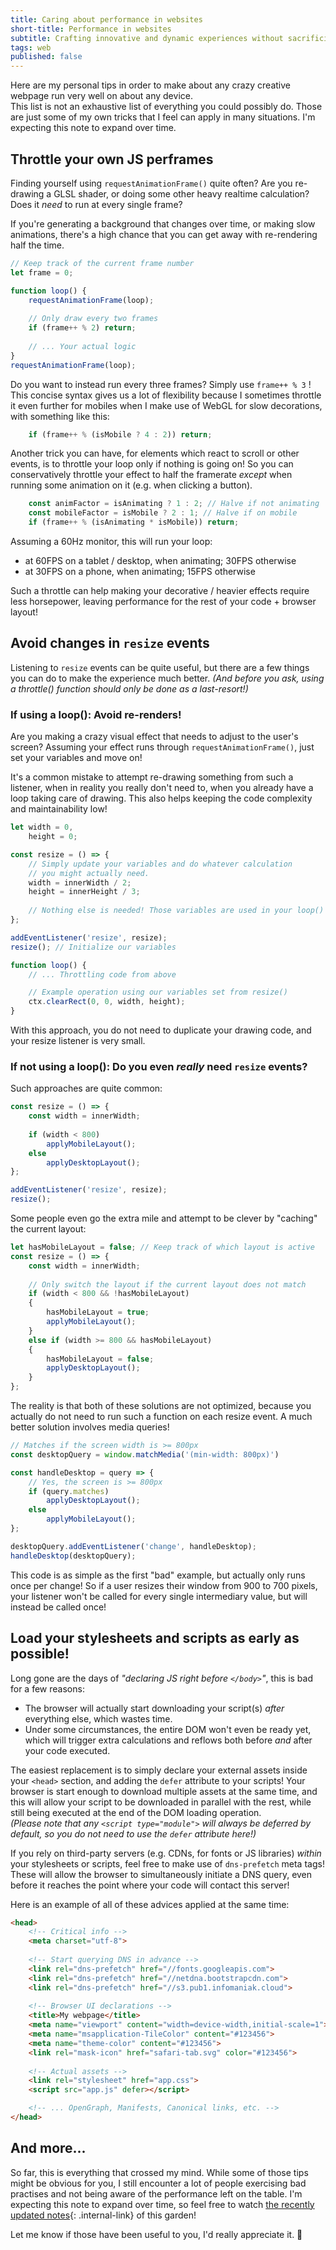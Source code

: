 ```yaml
---
title: Caring about performance in websites
short-title: Performance in websites
subtitle: Crafting innovative and dynamic experiences without sacrificing usability
tags: web
published: false
---
```


Here are my personal tips in order to make about any crazy creative webpage run very well on about any device.  
This list is not an exhaustive list of everything you could possibly do. Those are just some of my own tricks that I feel can apply in many situations. I'm expecting this note to expand over time.

## Throttle your own JS perframes

Finding yourself using `requestAnimationFrame()` quite often? Are you re-drawing a GLSL shader, or doing some other heavy realtime calculation?  
Does it *need* to run at every single frame?

If you're generating a background that changes over time, or making slow animations, there's a high chance that you can get away with re-rendering half the time.

```js
// Keep track of the current frame number
let frame = 0;

function loop() {
	requestAnimationFrame(loop);
	
	// Only draw every two frames
	if (frame++ % 2) return;
	
	// ... Your actual logic
}
requestAnimationFrame(loop);
```

Do you want to instead run every three frames? Simply use `frame++ % 3` !  
This concise syntax gives us a lot of flexibility because I sometimes throttle it even further for mobiles when I make use of WebGL for slow decorations, with something like this:

```js
	if (frame++ % (isMobile ? 4 : 2)) return;
```

Another trick you can have, for elements which react to scroll or other events, is to throttle your loop only if nothing is going on! So you can conservatively throttle your effect to half the framerate *except* when running some animation on it (e.g. when clicking a button).

```js
	const animFactor = isAnimating ? 1 : 2; // Halve if not animating
	const mobileFactor = isMobile ? 2 : 1; // Halve if on mobile
	if (frame++ % (isAnimating * isMobile)) return;
```

Assuming a 60Hz monitor, this will run your loop:
* at 60FPS on a tablet / desktop, when animating; 30FPS otherwise
* at 30FPS on a phone, when animating; 15FPS otherwise

Such a throttle can help making your decorative / heavier effects require less horsepower, leaving performance for the rest of your code + browser layout!

## Avoid changes in `resize` events

Listening to `resize` events can be quite useful, but there are a few things you can do to make the experience much better. *(And before you ask, using a throttle() function should only be done as a last-resort!)*

### If using a loop(): Avoid re-renders!

Are you making a crazy visual effect that needs to adjust to the user's screen? Assuming your effect runs through `requestAnimationFrame()`, just set your variables and move on!

It's a common mistake to attempt re-drawing something from such a listener, when in reality you really don't need to, when you already have a loop taking care of drawing. This also helps keeping the code complexity and maintainability low!

```js
let width = 0,
	height = 0;

const resize = () => {
	// Simply update your variables and do whatever calculation
	// you might actually need.
	width = innerWidth / 2;
	height = innerHeight / 3;
	
	// Nothing else is needed! Those variables are used in your loop()
};

addEventListener('resize', resize);
resize(); // Initialize our variables

function loop() {
	// ... Throttling code from above

	// Example operation using our variables set from resize()
	ctx.clearRect(0, 0, width, height);
}
```

With this approach, you do not need to duplicate your drawing code, and your resize listener is very small.

### If not using a loop(): Do you even *really* need `resize` events?

Such approaches are quite common:

```js
const resize = () => {
	const width = innerWidth;
	
	if (width < 800)
		applyMobileLayout();
	else
		applyDesktopLayout();
};

addEventListener('resize', resize);
resize();
```

Some people even go the extra mile and attempt to be clever by "caching" the current layout:

```js
let hasMobileLayout = false; // Keep track of which layout is active
const resize = () => {
	const width = innerWidth;
	
	// Only switch the layout if the current layout does not match
	if (width < 800 && !hasMobileLayout)
	{
		hasMobileLayout = true;
		applyMobileLayout();
	}
	else if (width >= 800 && hasMobileLayout)
	{
		hasMobileLayout = false;
		applyDesktopLayout();
	}
};
```

The reality is that both of these solutions are not optimized, because you actually do not need to run such a function on each resize event. A much better solution involves media queries!

```js
// Matches if the screen width is >= 800px
const desktopQuery = window.matchMedia('(min-width: 800px)')

const handleDesktop = query => {
	// Yes, the screen is >= 800px
	if (query.matches)
		applyDesktopLayout();
	else
		applyMobileLayout();
};

desktopQuery.addEventListener('change', handleDesktop);
handleDesktop(desktopQuery);
```

This code is as simple as the first "bad" example, but actually only runs once per change! So if a user resizes their window from 900 to 700 pixels, your listener won't be called for every single intermediary value, but will instead be called once!

## Load your stylesheets and scripts as early as possible!

Long gone are the days of *"declaring JS right before `</body>`"*, this is bad for a few reasons:

- The browser will actually start downloading your script(s) *after* everything else, which wastes time.
- Under some circumstances, the entire DOM won't even be ready yet, which will trigger extra calculations and reflows both before *and* after your code executed.

The easiest replacement is to simply declare your external assets inside your `<head>` section, and adding the `defer` attribute to your scripts! Your browser is start enough to download multiple assets at the same time, and this will allow your script to be downloaded in parallel with the rest, while still being executed at the end of the DOM loading operation.  
*(Please note that any `<script type="module">` will always be deferred by default, so you do not need to use the `defer` attribute here!)*

If you rely on third-party servers (e.g. CDNs, for fonts or JS libraries) *within* your stylesheets or scripts, feel free to make use of `dns-prefetch` meta tags! These will allow the browser to simultaneously initiate a DNS query, even before it reaches the point where your code will contact this server!

Here is an example of all of these advices applied at the same time:

```html
<head>
	<!-- Critical info -->
	<meta charset="utf-8">
	
	<!-- Start querying DNS in advance -->
	<link rel="dns-prefetch" href="//fonts.googleapis.com">
	<link rel="dns-prefetch" href="//netdna.bootstrapcdn.com">
	<link rel="dns-prefetch" href="//s3.pub1.infomaniak.cloud">
	
	<!-- Browser UI declarations -->
	<title>My webpage</title>
	<meta name="viewport" content="width=device-width,initial-scale=1">
	<meta name="msapplication-TileColor" content="#123456">
    <meta name="theme-color" content="#123456">
	<link rel="mask-icon" href="safari-tab.svg" color="#123456">
	
	<!-- Actual assets -->
	<link rel="stylesheet" href="app.css">
	<script src="app.js" defer></script>

	<!-- ... OpenGraph, Manifests, Canonical links, etc. -->
</head>
```

## And more...

So far, this is everything that crossed my mind. While some of those tips might be obvious for you, I still encounter a lot of people exercising bad practises and not being aware of the performance left on the table. I'm expecting this note to expand over time, so feel free to watch [the recently updated notes](/){: .internal-link} of this garden!

Let me know if those have been useful to you, I'd really appreciate it. 🧡
